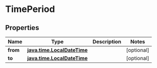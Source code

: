 # TimePeriod

## Properties
Name | Type | Description | Notes
------------ | ------------- | ------------- | -------------
**from** | [**java.time.LocalDateTime**](java.time.LocalDateTime.md) |  |  [optional]
**to** | [**java.time.LocalDateTime**](java.time.LocalDateTime.md) |  |  [optional]
